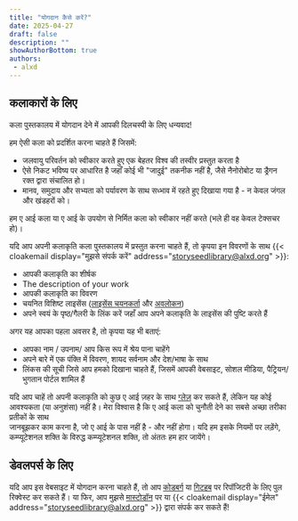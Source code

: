 ```yaml
---
title: "योगदान कैसे करें?"
date: 2025-04-27
draft: false
description: ""
showAuthorBottom: true
authors:
 - alxd
---
```


## कलाकारों के लिए

कला पुस्तकालय में योगदान देने में आपकी दिलचस्पी के लिए धन्यवाद!

हम ऐसी कला को प्रदर्शित करना चाहते हैं जिसमें:

- जलवायु परिवर्तन को स्वीकार करते हुए एक बेहतर विश्व की तस्वीर प्रस्तुत करता है
- ऐसे निकट भविष्य पर आधारित है जहाँ कोई भी "जादुई" तकनीक नहीं है, जैसे नैनोरोबोट या ड्रैगन रक्त द्वारा संचालित हो।
- मानव, समुदाय और सभ्यता को पर्यावरण के साथ सध्भाव  में रहते हुए दिखाया गया है - न केवल जंगल और खंडहरों को।

हम ए आई  कला या ए आई  के उपयोग से निर्मित कला को स्वीकार नहीं करते (भले ही वह केवल टेक्सचर हो)।

यदि आप अपनी कलाकृति कला पुस्तकालय में प्रस्तुत करना चाहते हैं, तो कृपया इन विवरणों के साथ  {{< cloakemail display="मुझसे संपर्क करें" address="storyseedlibrary@alxd.org" >}}:

- आपकी कलाकृति का शीर्षक
- The description of your work
- आपकी कलाकृति का विवरण
- चयनित विशिष्ट लाइसेंस ([लाइसेंस चयनकर्ता](https://creativecommons.org/choose/) और [अवलोकन](https://creativecommons.org/share-your-work/cclicenses/))
- अपने स्वयं के पृष्ठ/गैलरी के  लिंक करें जहाँ आप अपने कलाकृति के लाइसेंस की पुष्टि करते हैं

अगर यह आपका पहला अवसर है, तो कृपया यह भी बताएं:

- आपका नाम / उपनाम/ आप किस रूप में श्रेय पाना चाहेंगे
- अपने बारे में एक पंक्ति में  विवरण, शायद सर्वनाम और देश/भाषा के साथ
- लिंकस की सूची जिसे आप हमको दिखाना चाहते हैं, जिसमें आपकी वेबसाइट, सोशल मीडिया, पैट्रियन/भुगतान पोर्टल शामिल हैं

यदि आप चाहें तो अपनी कलाकृति को कुछ ए आई ज़हर के साथ [ग्लेज़](https://nightshade.cs.uchicago.edu/whatis.html) कर सकते हैं, लेकिन यह कोई आवश्यकता (या अनुशंसा) नहीं है। मेरा विश्वास है कि ए आई कला को चुनौती देने का सबसे अच्छा तरीका प्रतीकों के साथ  
जानबूझकर काम करना है, जो ए आई के पास नहीं है - और नहीं होगा। यदि हम इसके नियमों पर लड़ेंगे, कम्प्यूटेशनल शक्ति के विरुद्ध कम्प्यूटेशनल शक्ति, तो अंततः हम हार जायेंगे।

## डेवलपर्स के लिए

यदि आप इस वेबसाइट में योगदान करना चाहते हैं, तो आप [कोडबर्ग](https://codeberg.org/alxd/storyseedlibrary) या [गिटहब](https://github.com/pawelngei/storyseedlibrary) पर रिपॉजिटरी के लिए पुल रिक्वेस्ट कर सकते हैं। या फिर, आप मुझसे [मास्टोडॉन](https://writing.exchange/@alxd) पर या {{< cloakemail display="ईमेल" address="storyseedlibrary@alxd.org" >}} द्वारा संपर्क कर सकते हैं!
 


